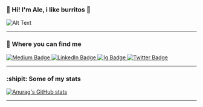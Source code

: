 ### :burrito: Hi! I'm Ale, i like burritos :burrito:


![Alt Text](https://media0.giphy.com/media/FOL5mK0tXUmXe/giphy.gif?cid=ecf05e47sj18iwfoaxxnzqv3pcoyfovtwta7ryiahu7f8xxh&rid=giphy.gif&ct=g)

***
### :incoming_envelope: Where you can find me
<div id="badges">
  <a href="https://medium.com/@LoginALee">
    <img src="https://img.shields.io/badge/Medium-12100E?style=for-the-badge&logo=medium&logoColor=white" alt="Medium Badge"/>
  </a>
  <a href="https://mx.linkedin.com/in/loginalee">
    <img src="https://img.shields.io/badge/LinkedIn-blue?style=for-the-badge&logo=linkedin&logoColor=white" alt="LinkedIn Badge"/>
  </a>
  <a href="https://www.instagram.com/chechetinoco/">
    <img src="https://img.shields.io/badge/Instagram-E4405F?style=for-the-badge&logo=instagram&logoColor=white" alt="Ig Badge"/>
  </a>
  <a href="https://twitter.com/LoginALee">
    <img src="https://img.shields.io/badge/Twitter-blue?style=for-the-badge&logo=twitter&logoColor=white" alt="Twitter Badge"/>
  </a>
</div>

***

### :shipit: Some of my stats

[![Anurag's GitHub stats](https://github-readme-stats-ten-gilt.vercel.app/api?username=loginalee&theme=radical&show_icons=true)](https://github.com/anuraghazra/github-readme-stats)

***
<!--
**LoginALee/LoginALee** is a ✨ _special_ ✨ repository because its `README.md` (this file) appears on your GitHub profile.

Here are some ideas to get you started:

- 🔭 I’m currently working on ...
- 🌱 I’m currently learning ...
- 👯 I’m looking to collaborate on ...
- 🤔 I’m looking for help with ...
- 💬 Ask me about ...
- 📫 How to reach me: ...
- 😄 Pronouns: ...
- ⚡ Fun fact: ...
-->
